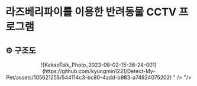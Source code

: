 # 라즈베리파이를 이용한 반려동물 CCTV 프로그램 

## ⚙ 구조도
<p align="center">
  ![KakaoTalk_Photo_2023-08-02-15-36-24-001](https://github.com/kyungmin1221/Detect-My-Pet/assets/105621255/544114c3-bc80-4add-b983-a74924075202)
" />
"/>

</p>
<br/>
